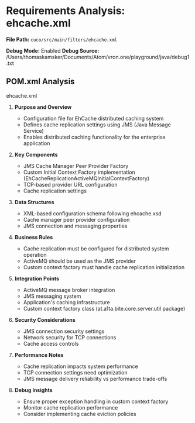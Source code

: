 # Requirements Analysis: ehcache.xml

**File Path:** `cuco/src/main/filters/ehcache.xml`

**Debug Mode:** Enabled
**Debug Source:** /Users/thomaskamsker/Documents/Atom/vron.one/playground/java/debug1.txt

## POM.xml Analysis

ehcache.xml

1. **Purpose and Overview**
   - Configuration file for EhCache distributed caching system
   - Defines cache replication settings using JMS (Java Message Service)
   - Enables distributed caching functionality for the enterprise application

2. **Key Components**
   - JMS Cache Manager Peer Provider Factory
   - Custom Initial Context Factory implementation (EhCacheReplicationActiveMQInitialContextFactory)
   - TCP-based provider URL configuration
   - Cache replication settings

3. **Data Structures**
   - XML-based configuration schema following ehcache.xsd
   - Cache manager peer provider configuration
   - JMS connection and messaging properties

4. **Business Rules**
   - Cache replication must be configured for distributed system operation
   - ActiveMQ should be used as the JMS provider
   - Custom context factory must handle cache replication initialization

5. **Integration Points**
   - ActiveMQ message broker integration
   - JMS messaging system
   - Application's caching infrastructure
   - Custom context factory class (at.a1ta.bite.core.server.util package)

6. **Security Considerations**
   - JMS connection security settings
   - Network security for TCP connections
   - Cache access controls

7. **Performance Notes**
   - Cache replication impacts system performance
   - TCP connection settings need optimization
   - JMS message delivery reliability vs performance trade-offs

8. **Debug Insights**
   - Ensure proper exception handling in custom context factory
   - Monitor cache replication performance
   - Consider implementing cache eviction policies